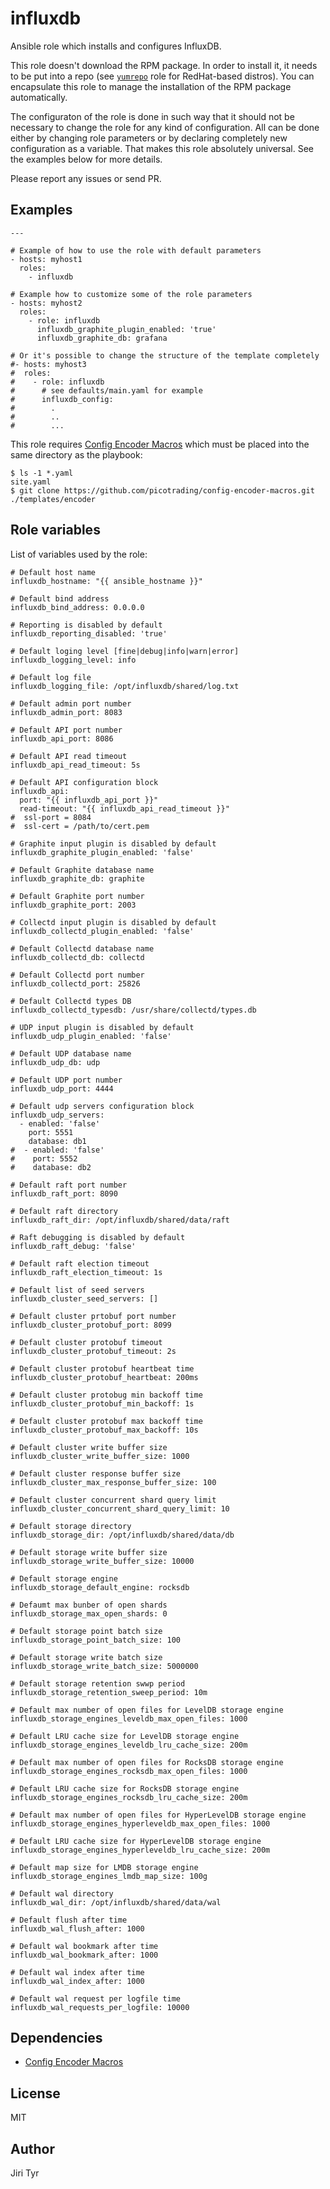 influxdb
========

Ansible role which installs and configures InfluxDB.

This role doesn't download the RPM
package. In order to install it, it needs to be put into a repo (see
[`yumrepo`](https://github.com/picotrading/ansible-yumrepo) role for RedHat-based
distros). You can encapsulate this role to manage the installation of the RPM
package automatically.

The configuraton of the role is done in such way that it should not be necessary
to change the role for any kind of configuration. All can be done either by
changing role parameters or by declaring completely new configuration as a
variable. That makes this role absolutely universal. See the examples below for
more details.

Please report any issues or send PR.


Examples
--------

```
---

# Example of how to use the role with default parameters
- hosts: myhost1
  roles:
    - influxdb

# Example how to customize some of the role parameters
- hosts: myhost2
  roles:
    - role: influxdb
      influxdb_graphite_plugin_enabled: 'true'
      influxdb_graphite_db: grafana

# Or it's possible to change the structure of the template completely
#- hosts: myhost3
#  roles:
#    - role: influxdb
#      # see defaults/main.yaml for example
#      influxdb_config:
#        .
#        ..
#        ...
```

This role requires [Config Encoder
Macros](https://github.com/picotrading/config-encoder-macros) which must be
placed into the same directory as the playbook:

```
$ ls -1 *.yaml
site.yaml
$ git clone https://github.com/picotrading/config-encoder-macros.git ./templates/encoder
```


Role variables
--------------

List of variables used by the role:

```
# Default host name
influxdb_hostname: "{{ ansible_hostname }}"

# Default bind address
influxdb_bind_address: 0.0.0.0

# Reporting is disabled by default
influxdb_reporting_disabled: 'true'

# Default loging level [fine|debug|info|warn|error]
influxdb_logging_level: info

# Default log file
influxdb_logging_file: /opt/influxdb/shared/log.txt

# Default admin port number
influxdb_admin_port: 8083

# Default API port number
influxdb_api_port: 8086

# Default API read timeout
influxdb_api_read_timeout: 5s

# Default API configuration block
influxdb_api:
  port: "{{ influxdb_api_port }}"
  read-timeout: "{{ influxdb_api_read_timeout }}"
#  ssl-port = 8084
#  ssl-cert = /path/to/cert.pem

# Graphite input plugin is disabled by default
influxdb_graphite_plugin_enabled: 'false'

# Default Graphite database name
influxdb_graphite_db: graphite

# Default Graphite port number
influxdb_graphite_port: 2003

# Collectd input plugin is disabled by default
influxdb_collectd_plugin_enabled: 'false'

# Default Collectd database name
influxdb_collectd_db: collectd

# Default Collectd port number
influxdb_collectd_port: 25826

# Default Collectd types DB
influxdb_collectd_typesdb: /usr/share/collectd/types.db

# UDP input plugin is disabled by default
influxdb_udp_plugin_enabled: 'false'

# Default UDP database name
influxdb_udp_db: udp

# Default UDP port number
influxdb_udp_port: 4444

# Default udp servers configuration block
influxdb_udp_servers:
  - enabled: 'false'
    port: 5551
    database: db1
#  - enabled: 'false'
#    port: 5552
#    database: db2

# Default raft port number
influxdb_raft_port: 8090

# Default raft directory
influxdb_raft_dir: /opt/influxdb/shared/data/raft

# Raft debugging is disabled by default
influxdb_raft_debug: 'false'

# Default raft election timeout
influxdb_raft_election_timeout: 1s

# Default list of seed servers
influxdb_cluster_seed_servers: []

# Default cluster prtobuf port number
influxdb_cluster_protobuf_port: 8099

# Default cluster protobuf timeout
influxdb_cluster_protobuf_timeout: 2s

# Default cluster protobuf heartbeat time
influxdb_cluster_protobuf_heartbeat: 200ms

# Default cluster protobug min backoff time
influxdb_cluster_protobuf_min_backoff: 1s

# Default cluster protobuf max backoff time
influxdb_cluster_protobuf_max_backoff: 10s

# Default cluster write buffer size
influxdb_cluster_write_buffer_size: 1000

# Default cluster response buffer size
influxdb_cluster_max_response_buffer_size: 100

# Default cluster concurrent shard query limit
influxdb_cluster_concurrent_shard_query_limit: 10

# Default storage directory
influxdb_storage_dir: /opt/influxdb/shared/data/db

# Default storage write buffer size
influxdb_storage_write_buffer_size: 10000

# Default storage engine
influxdb_storage_default_engine: rocksdb

# Defaumt max bunber of open shards
influxdb_storage_max_open_shards: 0

# Default storage point batch size
influxdb_storage_point_batch_size: 100

# Default storage write batch size
influxdb_storage_write_batch_size: 5000000

# Default storage retention swwp period
influxdb_storage_retention_sweep_period: 10m

# Default max number of open files for LevelDB storage engine
influxdb_storage_engines_leveldb_max_open_files: 1000

# Default LRU cache size for LevelDB storage engine
influxdb_storage_engines_leveldb_lru_cache_size: 200m

# Default max number of open files for RocksDB storage engine
influxdb_storage_engines_rocksdb_max_open_files: 1000

# Default LRU cache size for RocksDB storage engine
influxdb_storage_engines_rocksdb_lru_cache_size: 200m

# Default max number of open files for HyperLevelDB storage engine
influxdb_storage_engines_hyperleveldb_max_open_files: 1000

# Default LRU cache size for HyperLevelDB storage engine
influxdb_storage_engines_hyperleveldb_lru_cache_size: 200m

# Default map size for LMDB storage engine
influxdb_storage_engines_lmdb_map_size: 100g

# Default wal directory
influxdb_wal_dir: /opt/influxdb/shared/data/wal

# Default flush after time
influxdb_wal_flush_after: 1000

# Default wal bookmark after time
influxdb_wal_bookmark_after: 1000

# Default wal index after time
influxdb_wal_index_after: 1000

# Default wal request per logfile time
influxdb_wal_requests_per_logfile: 10000
```


Dependencies
------------

* [Config Encoder Macros](https://github.com/picotrading/config-encoder-macros)


License
-------

MIT


Author
------

Jiri Tyr
